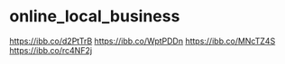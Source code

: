 # online_local_business

https://ibb.co/d2PtTrB
https://ibb.co/WptPDDn
https://ibb.co/MNcTZ4S
https://ibb.co/rc4NF2j
